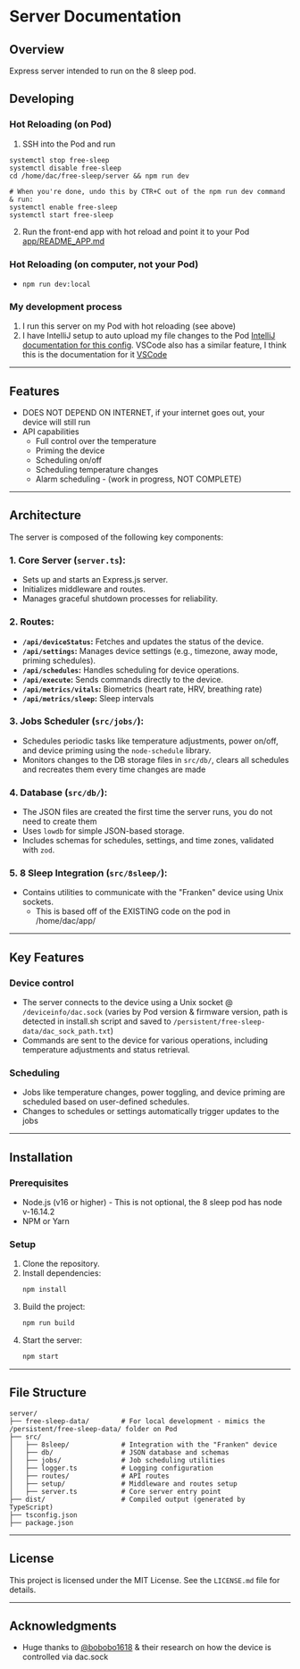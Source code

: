 # Server Documentation

## Overview
Express server intended to run on the 8 sleep pod.  

## Developing

### Hot Reloading (on Pod) 
1. SSH into the Pod and run
```
systemctl stop free-sleep
systemctl disable free-sleep
cd /home/dac/free-sleep/server && npm run dev

# When you're done, undo this by CTR+C out of the npm run dev command & run:
systemctl enable free-sleep
systemctl start free-sleep
```
2. Run the front-end app with hot reload and point it to your Pod [app/README_APP.md](../app/README_APP.md#Developing)

### Hot Reloading (on computer, not your Pod)
- `npm run dev:local`


### My development process
1. I run this server on my Pod with hot reloading (see above)
1. I have IntelliJ setup to auto upload my file changes to the Pod [IntelliJ documentation for this config](https://www.jetbrains.com/help/idea/tutorial-deployment-in-product.html#downloading).
VSCode also has a similar feature, I think this is the documentation for it [VSCode](https://code.visualstudio.com/docs/remote/ssh)


--- 


## Features
- DOES NOT DEPEND ON INTERNET, if your internet goes out, your device will still run
- API capabilities
  - Full control over the temperature
  - Priming the device
  - Scheduling on/off
  - Scheduling temperature changes
  - Alarm scheduling - (work in progress, NOT COMPLETE)

---

## Architecture
The server is composed of the following key components:

### 1. **Core Server (`server.ts`):**
- Sets up and starts an Express.js server.
- Initializes middleware and routes.
- Manages graceful shutdown processes for reliability.

### 2. **Routes:**
- **`/api/deviceStatus`:** Fetches and updates the status of the device.
- **`/api/settings`:** Manages device settings (e.g., timezone, away mode, priming schedules).
- **`/api/schedules`:** Handles scheduling for device operations.
- **`/api/execute`:** Sends commands directly to the device.
- **`/api/metrics/vitals`:** Biometrics (heart rate, HRV, breathing rate)
- **`/api/metrics/sleep`:** Sleep intervals 

### 3. **Jobs Scheduler (`src/jobs/`):**
- Schedules periodic tasks like temperature adjustments, power on/off, and device priming using the `node-schedule` library.
- Monitors changes to the DB storage files in `src/db/`, clears all schedules and recreates them every time changes are made


### 4. **Database (`src/db/`):**
- The JSON files are created the first time the server runs, you do not need to create them
- Uses `lowdb` for simple JSON-based storage.
- Includes schemas for schedules, settings, and time zones, validated with `zod`.


### 5. **8 Sleep Integration (`src/8sleep/`):**
- Contains utilities to communicate with the "Franken" device using Unix sockets.
  - This is based off of the EXISTING code on the pod in /home/dac/app/

---

## Key Features

### Device control
- The server connects to the device using a Unix socket @ `/deviceinfo/dac.sock` (varies by Pod version & firmware version, path is detected in install.sh script and saved to `/persistent/free-sleep-data/dac_sock_path.txt`)
- Commands are sent to the device for various operations, including temperature adjustments and status retrieval.

### Scheduling
- Jobs like temperature changes, power toggling, and device priming are scheduled based on user-defined schedules.
- Changes to schedules or settings automatically trigger updates to the jobs

---

## Installation

### Prerequisites
- Node.js (v16 or higher) - This is not optional, the 8 sleep pod has node v-16.14.2
- NPM or Yarn

### Setup
1. Clone the repository.
2. Install dependencies:
   ```bash
   npm install
   ```
3. Build the project:
   ```bash
   npm run build
   ```
4. Start the server:
   ```bash
   npm start
   ```

---

## File Structure
```
server/
├── free-sleep-data/        # For local development - mimics the /persistent/free-sleep-data/ folder on Pod
├── src/
│   ├── 8sleep/             # Integration with the "Franken" device
│   ├── db/                 # JSON database and schemas
│   ├── jobs/               # Job scheduling utilities
│   ├── logger.ts           # Logging configuration
│   ├── routes/             # API routes
│   ├── setup/              # Middleware and routes setup
│   ├── server.ts           # Core server entry point
├── dist/                   # Compiled output (generated by TypeScript)
├── tsconfig.json           
├── package.json            
```

---


## License
This project is licensed under the MIT License. See the `LICENSE.md` file for details.

---

## Acknowledgments
- Huge thanks to [@bobobo1618](https://github.com/bobobo1618) & their research on how the device is controlled via dac.sock

